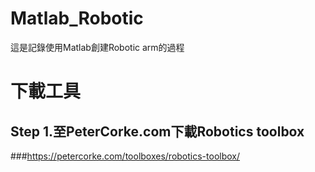 # Matlab_Robotic
這是記錄使用Matlab創建Robotic arm的過程

# 下載工具 
## Step 1.至PeterCorke.com下載Robotics toolbox 
###https://petercorke.com/toolboxes/robotics-toolbox/
